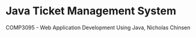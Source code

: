 # Java Ticket Management System
COMP3095 - Web Application Development Using Java, Nicholas Chinsen
